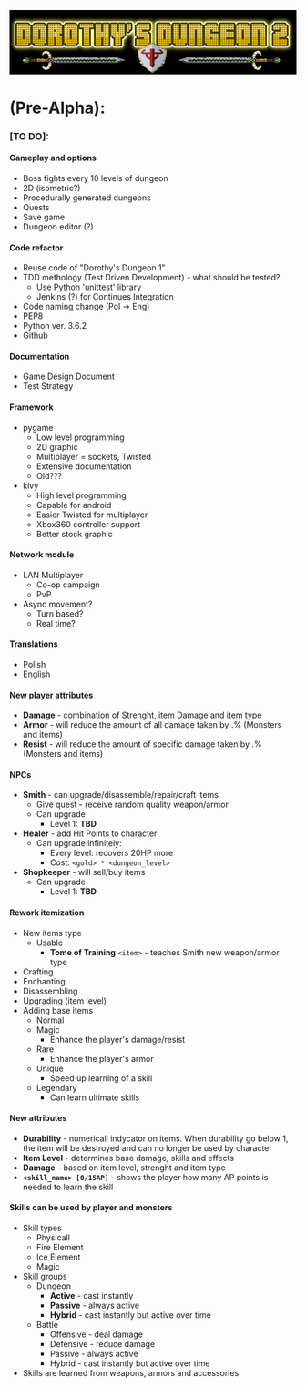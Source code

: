 
![Logo](https://github.com/zutmkr/Studia/blob/master/praca_mag/static/coollogo_com-7011398.png)


# (Pre-Alpha):
###    [TO DO]:
#### Gameplay and options
  * Boss fights every 10 levels of dungeon
  * 2D (isometric?)
  * Procedurally generated dungeons
  * Quests
  * Save game
  * Dungeon editor (?)

#### Code refactor
  * Reuse code of "Dorothy's Dungeon 1"
  * TDD methology (Test Driven Development) - what should be tested?
    * Use Python 'unittest' library
    * Jenkins (?) for Continues Integration
  * Code naming change (Pol -> Eng)
  * PEP8
  * Python ver. 3.6.2
  * Github
        
#### Documentation
  * Game Design Document
  * Test Strategy
        
#### Framework
  * pygame 
    * Low level programming
    * 2D graphic
    * Multiplayer = sockets, Twisted
    * Extensive documentation
    * Old???
  * kivy
    * High level programming
    * Capable for android
    * Easier Twisted for multiplayer
    * Xbox360 controller support
    * Better stock graphic
            
#### Network module
  * LAN Multiplayer
    * Co-op campaign
    * PvP
  * Async movement?
    * Turn based?
    * Real time?
            
#### Translations
  * Polish
  * English

    
#### New player attributes
  * __Damage__ - combination of Strenght, item Damage and item type
  * __Armor__ - will reduce the amount of all damage taken by .% (Monsters and items)
  * __Resist__ - will reduce the amount of specific damage taken by .% (Monsters and items)
        
#### NPCs
  * __Smith__ - can upgrade/disassemble/repair/craft items
    * Give quest - receive random quality weapon/armor 
    * Can upgrade
      * Level 1: __TBD__ 
  * __Healer__ - add Hit Points to character
    * Can upgrade infinitely:
      * Every level: recovers 20HP more
      * Cost: `<gold> * <dungeon_level>`
  * __Shopkeeper__ - will sell/buy items
    * Can upgrade
      * Level 1: __TBD__
    
#### Rework itemization
  * New items type
    * Usable
      * __Tome of Training__ `<item>` - teaches Smith new weapon/armor type
  * Crafting
  * Enchanting
  * Disassembling
  * Upgrading (item level)
  * Adding base items
    * Normal
    * Magic
      * Enhance the player's damage/resist
    * Rare
      * Enhance the player's armor 
    * Unique
      * Speed up learning of a skill
    * Legendary
      * Can learn ultimate skills
      
#### New attributes
  * __Durability__ - numericall indycator on items. When durability go below 1, 
the item will be destroyed and can no longer be used by character
  * __Item Level__ - determines base damage, skills and effects
  * __Damage__ - based on item level, strenght and item type
  * __`<skill_name> [0/15AP]`__ - shows the player how many AP points is needed
                                        to learn the skill
                
#### Skills can be used by player and monsters
  * Skill types
    * Physicall
    * Fire Element
    * Ice Element
    * Magic
  * Skill groups
    * Dungeon
      * __Active__ - cast instantly
      * __Passive__ - always active
      * __Hybrid__ - cast instantly but active over time
    * Battle
      * Offensive - deal damage
      * Defensive - reduce damage
      * Passive - always active
      * Hybrid - cast instantly but active over time
  * Skills are learned from weapons, armors and accessories
